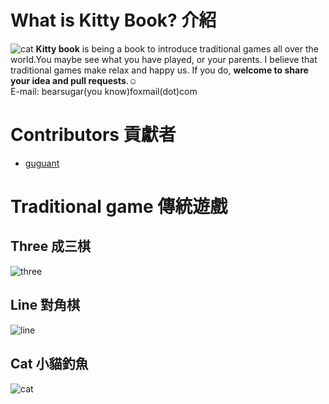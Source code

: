 # What is Kitty Book? 介紹
![cat](https://github.com/Guguant/kitty-book/blob/master/kitty.png)  **Kitty book** is being a book to introduce traditional games all over the world.You maybe see what you have played, or your parents.
I believe that traditional games make relax and happy us. If you do, **welcome to share your idea and pull requests**.:relaxed:  
E-mail: bearsugar(you know)foxmail(dot)com

# Contributors 貢獻者
* [guguant](https://github.com/Guguant)

# Traditional game 傳統遊戲
## Three 成三棋
  ![three](https://github.com/Guguant/bear/blob/master/demo-picture/three.png)

## Line 對角棋
  ![line](https://github.com/Guguant/bear/blob/master/demo-picture/line.png)

## Cat 小貓釣魚
  ![cat](https://github.com/Guguant/bear/blob/master/demo-picture/cat.png)
